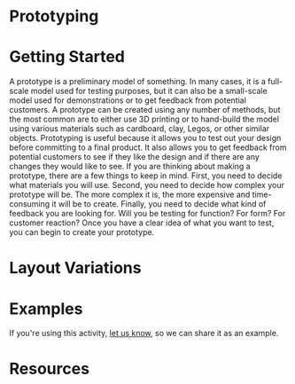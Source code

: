 # Prototyping

# Getting Started

A prototype is a preliminary model of something. In many cases, it is a full-scale model used for testing purposes, but it can also be a small-scale model used for demonstrations or to get feedback from potential customers. A prototype can be created using any number of methods, but the most common are to either use 3D printing or to hand-build the model using various materials such as cardboard, clay, Legos, or other similar objects. Prototyping is useful because it allows you to test out your design before committing to a final product. It also allows you to get feedback from potential customers to see if they like the design and if there are any changes they would like to see. If you are thinking about making a prototype, there are a few things to keep in mind. First, you need to decide what materials you will use. Second, you need to decide how complex your prototype will be. The more complex it is, the more expensive and time-consuming it will be to create. Finally, you need to decide what kind of feedback you are looking for. Will you be testing for function? For form? For customer reaction? Once you have a clear idea of what you want to test, you can begin to create your prototype.

# Layout Variations
# Examples
If you're using this activity, [let us know](https://github.com/Standards-and-Practices/structured-rapid-development/issues/new?assignees=&labels=documentation&template=example-submission.md&title=Example+of+%5Byour+pattern+here%5D), so we can share it as an example.
# Resources